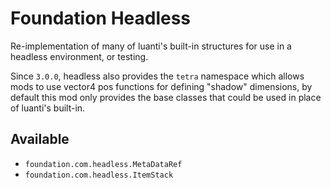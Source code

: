 # Foundation Headless

Re-implementation of many of luanti's built-in structures for use in a headless environment, or testing.

Since `3.0.0`, headless also provides the `tetra` namespace which allows mods to use vector4 pos functions for defining "shadow" dimensions, by default this mod only provides the base classes that could be used in place of luanti's built-in.

## Available

* `foundation.com.headless.MetaDataRef`
* `foundation.com.headless.ItemStack`
